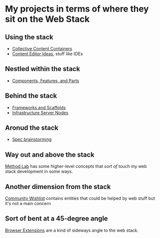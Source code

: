 # My projects in terms of where they sit on the Web Stack

## Using the stack

- [Collective Content Containers](78wkm-ztrw0-fyaxy-96fcq-s27wn)
- [Content Editor Ideas](aamhr-wg63b-cf806-5kx1h-n3g6n), stuff like IDEs

## Nestled within the stack

- [Components, Features, and Parts](sgm3d-n5d7z-ra8jx-4r3y6-cd6rp)

## Behind the stack

- [Frameworks and Scaffolds](ty5xn-fv406-4ya51-2hrm0-84st8)
- [Infrastructure Server Nodes](qf8xs-a6nk5-g18y2-5drdy-rmxrc)

## Aronud the stack

- [Spec brainstorming](c8v67-hch62-6aa79-rt6zm-8tc4t)

## Way out and above the stack

[Method Lab](k8m91-rn0z9-449r7-hwfhz-c9wma) has some higher-level concepts that *sort of* touch my web stack development in some ways.

## Another dimension from the stack

[Community Wishlist](sfwb4-37xeb-42aag-wn5r2-6s2av) contains entities that could be helped by web stuff but it's not a main concern

## Sort of bent at a 45-degree angle

[Browser Extensions](aqwqk-rbhx4-6vanm-hm867-cfewx) are a kind of sideways angle to the web stack.
